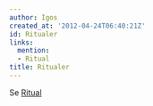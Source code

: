 ```yaml
---
author: Igos
created_at: '2012-04-24T06:40:21Z'
id: Ritualer
links:
  mention:
  - Ritual
title: Ritualer
---
```


Se [Ritual]

  [Ritual]: Ritual